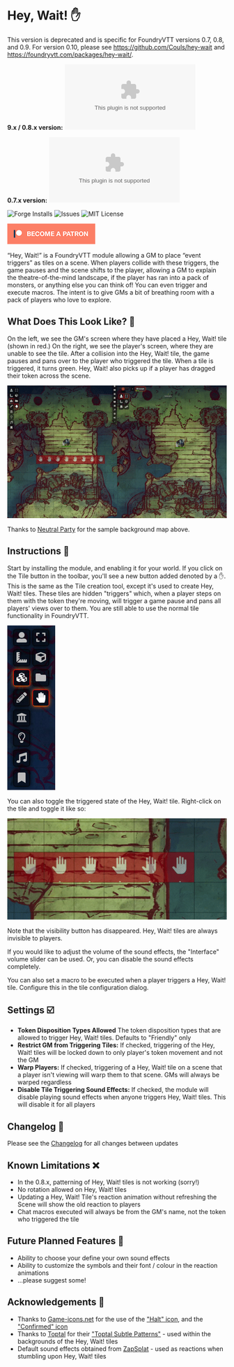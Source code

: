 # Hey, Wait! :raised_hand:

This version is deprecated and is specific for FoundryVTT versions 0.7, 0.8, and 0.9. For version 0.10, please see https://github.com/Couls/hey-wait and https://foundryvtt.com/packages/hey-wait/.

**9.x / 0.8.x version:**
![Downloads](https://img.shields.io/github/downloads/1000nettles/hey-wait/latest/hey-wait-v0.6.3.zip?style=flat-square)

**0.7.x version:**
![Downloads](https://img.shields.io/github/downloads/1000nettles/hey-wait/v0.4.0/hey-wait-v0.4.0.zip?style=flat-square)

![Forge Installs](https://img.shields.io/badge/dynamic/json?label=Forge%20Installs&query=package.installs&suffix=%25&url=https%3A%2F%2Fforge-vtt.com%2Fapi%2Fbazaar%2Fpackage%2Fhey-wait&style=flat-square)
![Issues](https://img.shields.io/github/issues/1000nettles/hey-wait?style=flat-square)
![MIT License](https://img.shields.io/github/license/1000nettles/hey-wait?style=flat-square)

[![Patreon](img/become_a_patron.png)](https://www.patreon.com/1000nettles)

“Hey, Wait!” is a FoundryVTT module allowing a GM to place “event triggers” as tiles on a scene. When players collide with these triggers, the game pauses and the scene shifts to the player, allowing a GM to explain the theatre-of-the-mind landscape, if the player has ran into a pack of monsters, or anything else you can think of! You can even trigger and execute macros. The intent is to give GMs a bit of breathing room with a pack of players who love to explore.

## What Does This Look Like? :eyes:

On the left, we see the GM's screen where they have placed a Hey, Wait! tile (shown in red.) On the right, we see the player's screen, where they are unable to see the tile. After a collision into the Hey, Wait! tile, the game pauses and pans over to the player who triggered the tile. When a tile is triggered, it turns green. Hey, Wait! also picks up if a player has dragged their token across the scene.

![Hey, Wait! preview](img/preview1_v030.gif)

Thanks to [Neutral Party](https://www.patreon.com/neutralparty) for the sample background map above.

## Instructions :scroll:

Start by installing the module, and enabling it for your world. If you click on the Tile button in the toolbar, you'll see a new button added denoted by a :hand:. This is the same as the Tile creation tool, except it's used to create Hey, Wait! tiles. These tiles are hidden "triggers" which, when a player steps on them with the token they're moving, will trigger a game pause and pans all players' views over to them. You are still able to use the normal tile functionality in FoundryVTT.

![Hey, Wait! in the toolbar](img/preview2_v030.jpg)

You can also toggle the triggered state of the Hey, Wait! tile. Right-click on the tile and toggle it like so:

![Hey, Wait! tile toggling](img/preview3_v030.gif)

Note that the visibility button has disappeared. Hey, Wait! tiles are always invisible to players.

If you would like to adjust the volume of the sound effects, the "Interface" volume slider can be used. Or, you can disable the sound effects completely.

You can also set a macro to be executed when a player triggers a Hey, Wait! tile. Configure this in the tile configuration dialog.

## Settings :ballot_box_with_check:

* **Token Disposition Types Allowed** The token disposition types that are allowed to trigger Hey, Wait! tiles. Defaults to "Friendly" only
* **Restrict GM from Triggering Tiles:** If checked, triggering of the Hey, Wait! tiles will be locked down to only player's token movement and not the GM
* **Warp Players:** If checked, triggering of a Hey, Wait! tile on a scene that a player isn't viewing will warp them to that scene. GMs will always be warped regardless
* **Disable Tile Triggering Sound Effects:** If checked, the module will disable playing sound effects when anyone triggers Hey, Wait! tiles. This will disable it for all players

## Changelog :mag_right:

Please see the [Changelog](https://github.com/1000nettles/hey-wait/blob/main/CHANGELOG.md) for all changes between updates

## Known Limitations :x:

* In the 0.8.x, patterning of Hey, Wait! tiles is not working (sorry!)
* No rotation allowed on Hey, Wait! tiles
* Updating a Hey, Wait! Tile's reaction animation without refreshing the Scene will show the old reaction to players
* Chat macros executed will always be from the GM's name, not the token who triggered the tile

## Future Planned Features :crystal_ball:

* Ability to choose your define your own sound effects
* Ability to customize the symbols and their font / colour in the reaction animations  
* ...please suggest some!

## Acknowledgements :wave:

* Thanks to [Game-icons.net](https://game-icons.net) for the use of the ["Halt" icon](https://game-icons.net/1x1/skoll/halt.html), and the ["Confirmed" icon](https://game-icons.net/1x1/delapouite/confirmed.html``)
* Thanks to [Toptal](https://www.toptal.com) for their ["Toptal Subtle Patterns"](https://www.toptal.com/designers/subtlepatterns/) - used within the backgrounds of the Hey, Wait! tiles
* Default sound effects obtained from [ZapSplat](https://www.zapsplat.com) - used as reactions when stumbling upon Hey, Wait! tiles
